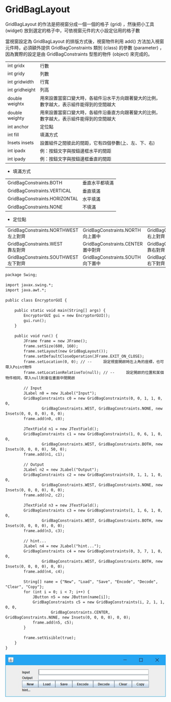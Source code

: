 # GridBagLayout
GridBagLayout 的作法是把視窗分成一個一個的格子 (grid) ，然後把小工具 (widget) 放到選定的格子中，可依視窗元件的大小設定佔用的格子數

當視窗設定為 GridBagLayout 的排版方式後，視窗物件利用 add() 方法加入視窗元件時，必須額外提供 GridBagConstraints 類別 (class) 的參數 (parameter) ，因為實際的設定是由 GridBagConstraints 型態的物件 (object) 來完成的。

<table>
<tr><td>int gridx</td><td>行數</td></tr>
<tr><td>int gridy</td><td>列數</td></tr>
<tr><td>int gridwidth</td><td>行寬</td></tr>
<tr><td>int gridheight</td><td>列高</td></tr>
<tr><td>double weightx</td><td>用來設置當窗口變大時，各組件沿水平方向跟著變大的比例，數字越大，表示組件能得到的空間越大</td></tr>
<tr><td>double weighty</td><td>用來設置當窗口變大時，各組件沿垂直方向跟著變大的比例，數字越大，表示組件能得到的空間越大</td></tr>
<tr><td>int anchor</td><td>定位點</td></tr>
<tr><td>int fill</td><td>填滿方式</td></tr>
<tr><td>Insets insets</td><td>設置組件之間彼此的間距，它有四個參數(上、左、下、右)</td></tr>
<tr><td>int ipadx</td><td>例：按鈕文字與按鈕邊框水平的間距</td></tr>
<tr><td>int ipady</td><td>例：按鈕文字與按鈕邊框垂直的間距</td></tr>
</table>

* 填滿方式

<table>
<tr><td>GridBagConstraints.BOTH</td><td>垂直水平都填滿</td></tr>
<tr><td>GridBagConstraints.VERTICAL</td><td>垂直填滿</td></tr>
<tr><td>GridBagConstraints.HORIZONTAL</td><td>水平填滿</td></tr>
<tr><td>GridBagConstraints.NONE</td><td>不填滿</td></tr>
</table>

* 定位點

<table>
    <tr>
        <td>GridBagConstraints.NORTHWEST<br/>左上對齊</td>
        <td>GridBagConstraints.NORTH<br/>向上置中</td>
        <td>GridBagConstraints.NORTHEAST<br/>右上對齊</td>
    </tr>
    <tr>
        <td>GridBagConstraints.WEST<br/>靠左對齊</td>
        <td>GridBagConstraints.CENTER<br/>置中對齊</td>
        <td>GridBagConstraints.EAST<br/>靠右對齊</td>
    </tr>
    <tr>
        <td>GridBagConstraints.SOUTHWEST<br/>左下對齊</td>
        <td>GridBagConstraints.SOUTH<br/>向下置中</td>
        <td>GridBagConstraints.SOUTHEAST<br/>右下對齊</td>
    </tr>
</table>

    package Swing;
    
    import javax.swing.*;
    import java.awt.*;
    
    public class EncryptorGUI {
    
        public static void main(String[] args) {
            EncryptorGUI gui = new EncryptorGUI();
            gui.run();
        }
    
        public void run() {
            JFrame frame = new JFrame();
            frame.setSize(600, 160);
            frame.setLayout(new GridBagLayout());
            frame.setDefaultCloseOperation(JFrame.EXIT_ON_CLOSE);
            frame.setLocation(0, 0); // --     設定視窗開啟時左上角的座標，也可帶入Point物件
            frame.setLocationRelativeTo(null); // --     設定開啟的位置和某個物件相同，帶入null則會在畫面中間開啟
    
            // Input
            JLabel n0 = new JLabel("Input");
            GridBagConstraints c0 = new GridBagConstraints(0, 0, 1, 1, 0, 0,
                    GridBagConstraints.WEST, GridBagConstraints.NONE, new Insets(0, 0, 0, 0), 0, 0);
            frame.add(n0, c0);
    
            JTextField n1 = new JTextField();
            GridBagConstraints c1 = new GridBagConstraints(1, 0, 6, 1, 0, 0,
                    GridBagConstraints.WEST, GridBagConstraints.BOTH, new Insets(0, 0, 0, 0), 50, 0);
            frame.add(n1, c1);
    
            // Output
            JLabel n2 = new JLabel("Output");
            GridBagConstraints c2 = new GridBagConstraints(0, 1, 1, 1, 0, 0,
                    GridBagConstraints.WEST, GridBagConstraints.NONE, new Insets(0, 0, 0, 0), 0, 0);
            frame.add(n2, c2);
    
            JTextField n3 = new JTextField();
            GridBagConstraints c3 = new GridBagConstraints(1, 1, 6, 1, 0, 0,
                    GridBagConstraints.WEST, GridBagConstraints.BOTH, new Insets(0, 0, 0, 0), 0, 0);
            frame.add(n3, c3);
    
            // hint...
            JLabel n4 = new JLabel("hint...");
            GridBagConstraints c4 = new GridBagConstraints(0, 3, 7, 1, 0, 0,
                    GridBagConstraints.WEST, GridBagConstraints.BOTH, new Insets(0, 0, 0, 0), 0, 0);
            frame.add(n4, c4);
    
            String[] name = {"New", "Load", "Save", "Encode", "Decode", "Clear", "Copy"};
            for (int i = 0; i < 7; i++) {
                JButton n5 = new JButton(name[i]);
                GridBagConstraints c5 = new GridBagConstraints(i, 2, 1, 1, 0, 0,
                        GridBagConstraints.CENTER, GridBagConstraints.NONE, new Insets(0, 0, 0, 0), 0, 0);
                frame.add(n5, c5);
            }
    
            frame.setVisible(true);
        }
    }

![Alt text](img/GridBagLayout-1.jpg)
